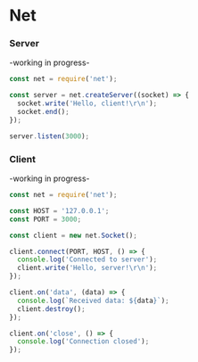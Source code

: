 # Net
### Server
-working in progress-

```javascript
const net = require('net');

const server = net.createServer((socket) => {
  socket.write('Hello, client!\r\n');
  socket.end();
});

server.listen(3000);
```

### Client
-working in progress-
```javascript
const net = require('net');

const HOST = '127.0.0.1';
const PORT = 3000;

const client = new net.Socket();

client.connect(PORT, HOST, () => {
  console.log('Connected to server');
  client.write('Hello, server!\r\n');
});

client.on('data', (data) => {
  console.log(`Received data: ${data}`);
  client.destroy();
});

client.on('close', () => {
  console.log('Connection closed');
});
```